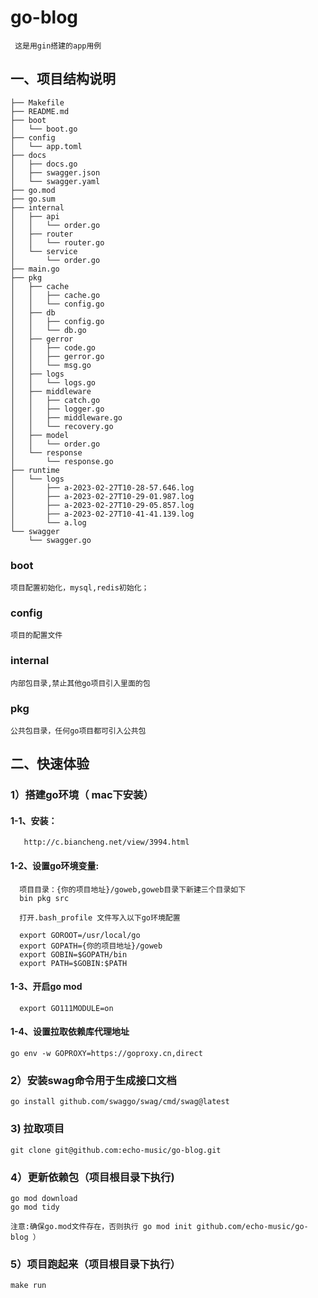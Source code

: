 # go-blog
```
 这是用gin搭建的app用例

```
## 一、项目结构说明
```
├── Makefile
├── README.md
├── boot
│   └── boot.go
├── config
│   └── app.toml
├── docs
│   ├── docs.go
│   ├── swagger.json
│   └── swagger.yaml
├── go.mod
├── go.sum
├── internal
│   ├── api
│   │   └── order.go
│   ├── router
│   │   └── router.go
│   └── service
│       └── order.go
├── main.go
├── pkg
│   ├── cache
│   │   ├── cache.go
│   │   └── config.go
│   ├── db
│   │   ├── config.go
│   │   └── db.go
│   ├── gerror
│   │   ├── code.go
│   │   ├── gerror.go
│   │   └── msg.go
│   ├── logs
│   │   └── logs.go
│   ├── middleware
│   │   ├── catch.go
│   │   ├── logger.go
│   │   ├── middleware.go
│   │   └── recovery.go
│   ├── model
│   │   └── order.go
│   └── response
│       └── response.go
├── runtime
│   └── logs
│       ├── a-2023-02-27T10-28-57.646.log
│       ├── a-2023-02-27T10-29-01.987.log
│       ├── a-2023-02-27T10-29-05.857.log
│       ├── a-2023-02-27T10-41-41.139.log
│       └── a.log
└── swagger
    └── swagger.go

```
### boot
```
项目配置初始化，mysql,redis初始化；
```

### config
```
项目的配置文件
```

### internal
```
内部包目录,禁止其他go项目引入里面的包
```

### pkg
```
公共包目录，任何go项目都可引入公共包
```

## 二、快速体验

### 1）搭建go环境（ mac下安装）

#### 1-1、安装：
```
   http://c.biancheng.net/view/3994.html
``` 
 
  
  
#### 1-2、设置go环境变量:
```
  项目目录：{你的项目地址}/goweb,goweb目录下新建三个目录如下
  bin pkg src
  
  打开.bash_profile 文件写入以下go环境配置
 
  export GOROOT=/usr/local/go
  export GOPATH={你的项目地址}/goweb
  export GOBIN=$GOPATH/bin
  export PATH=$GOBIN:$PATH
``` 
#### 1-3、开启go mod
```
  export GO111MODULE=on
```

#### 1-4、设置拉取依赖库代理地址
```
go env -w GOPROXY=https://goproxy.cn,direct
```


### 2）安装swag命令用于生成接口文档
```
go install github.com/swaggo/swag/cmd/swag@latest

```


### 3) 拉取项目
```
git clone git@github.com:echo-music/go-blog.git
```


### 4）更新依赖包（项目根目录下执行)
```
go mod download
go mod tidy

注意:确保go.mod文件存在，否则执行 go mod init github.com/echo-music/go-blog ）

```

### 5）项目跑起来（项目根目录下执行）
```
make run
```


